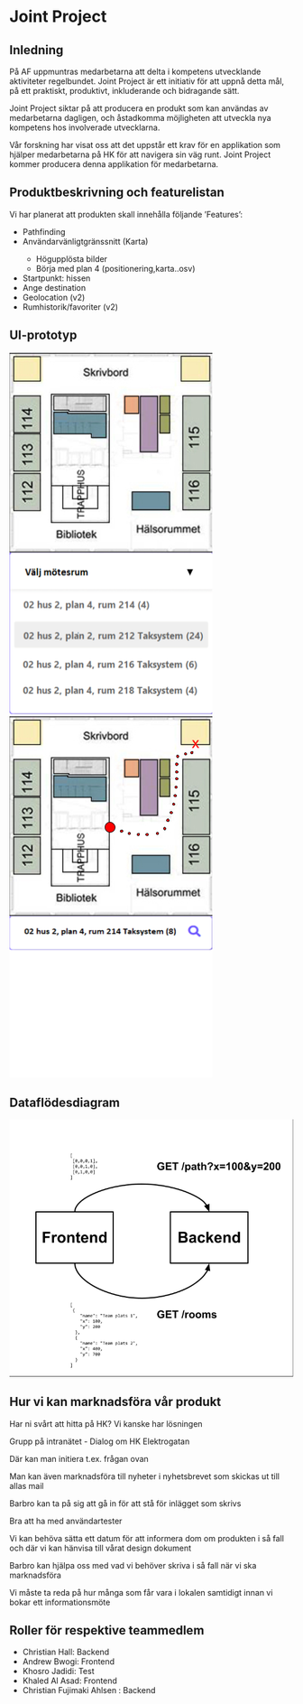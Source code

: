 <h1>Joint Project</h1>
<h2>Inledning</h2>

<p>På AF uppmuntras medarbetarna att delta i kompetens utvecklande aktiviteter regelbundet. Joint Project är ett initiativ för att uppnå detta mål, på ett praktiskt, produktivt, inkluderande och bidragande sätt.</p>
<p>Joint Project siktar på att producera en produkt som kan användas av medarbetarna dagligen, och åstadkomma möjligheten att utveckla nya kompetens hos involverade utvecklarna.</p>

<p>Vår forskning har visat oss att det uppstår ett krav för en applikation som hjälper medarbetarna på HK för att navigera sin väg runt. Joint Project kommer producera denna applikation för medarbetarna. </p>

<h2>Produktbeskrivning och featurelistan</h2>

<p>Vi har planerat att produkten skall innehålla följande ’Features’: </p>
<ul>
    <li>Pathfinding</li>
    <li>Användarvänligtgränssnitt  (Karta)</li>
        <ul>
      <li>Högupplösta bilder</li>
      <li>Börja med plan 4 (positionering,karta..osv)</li>
    </ul>
    <li>Startpunkt: hissen</li>
    <li>Ange destination </li>
    <li>Geolocation (v2)</li>
    <li>Rumhistorik/favoriter (v2)</li>
</ul>

<h2>UI-prototyp</h2>

![](./images/dropdown-selection.png)
![](./images/selected-room.png)

<h2>Dataflödesdiagram</h2>

![](./images/dataflow-diagram.png)


<h2>Hur vi kan marknadsföra vår produkt</h2>

Har ni svårt att hitta på HK? Vi kanske har lösningen

Grupp på intranätet - Dialog om HK Elektrogatan

Där kan man initiera t.ex. frågan ovan

Man kan även marknadsföra till nyheter i nyhetsbrevet som skickas ut till allas mail

Barbro kan ta på sig att gå in för att stå för inlägget som skrivs

Bra att ha med användartester

Vi kan behöva sätta ett datum för att informera dom om produkten i så fall och där vi kan hänvisa till vårat design dokument

Barbro kan hjälpa oss med vad vi behöver skriva i så fall när vi ska marknadsföra

Vi måste ta reda på hur många som får vara i lokalen samtidigt innan vi bokar ett informationsmöte

<h2>Roller för respektive teammedlem</h2>
<ul>
  <li>Christian Hall: Backend</li>
  <li>Andrew Bwogi: Frontend</li>
  <li>Khosro Jadidi: Test</li>
  <li>Khaled Al Asad: Frontend</li>
  <li>Christian Fujimaki Ahlsen : Backend</li>
</ul>
